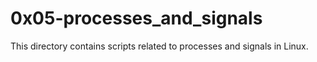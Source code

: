 # 0x05-processes_and_signals

This directory contains scripts related to processes and signals in Linux.


